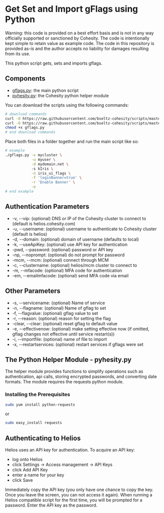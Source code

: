 # Get Set and Import gFlags using Python

Warning: this code is provided on a best effort basis and is not in any way officially supported or sanctioned by Cohesity. The code is intentionally kept simple to retain value as example code. The code in this repository is provided as-is and the author accepts no liability for damages resulting from its use.

This python script gets, sets and imports gflags.

## Components

* [gflags.py](https://raw.githubusercontent.com/bseltz-cohesity/scripts/master/python/gflags/gflags.py): the main python script
* [pyhesity.py](https://raw.githubusercontent.com/bseltz-cohesity/scripts/master/python/pyhesity/pyhesity.py): the Cohesity python helper module

You can download the scripts using the following commands:

```bash
# download commands
curl -O https://raw.githubusercontent.com/bseltz-cohesity/scripts/master/python/gflags/gflags.py
curl -O https://raw.githubusercontent.com/bseltz-cohesity/scripts/master/python/pyhesity.py
chmod +x gflags.py
# end download commands
```

Place both files in a folder together and run the main script like so:

```bash
# example
./gflags.py -v mycluster \
            -u myuser \
            -d mydomain.net \ 
            -s kIris \
            -n iris_ui_flags \
            -f 'loginBanner=true' \
            -r 'Enable Banner' \
            -e
# end example
```

## Authentication Parameters

* -v, --vip: (optional) DNS or IP of the Cohesity cluster to connect to (default is helios.cohesity.com)
* -u, --username: (optional) username to authenticate to Cohesity cluster (default is helios)
* -d, --domain: (optional) domain of username (defaults to local)
* -k, --useApiKey: (optional) use API key for authentication
* -pwd, --password: (optional) password or API key
* -np, --noprompt: (optional) do not prompt for password
* -mcm, --mcm: (optional) connect through MCM
* -c, --clustername: (optional) helios/mcm cluster to connect to
* -m, --mfacode: (optional) MFA code for authentication
* -em, --emailmfacode: (optional) send MFA code via email

## Other Parameters

* -s, --servicename: (optional) Name of service
* -n, --flagname: (optional) Name of gflag to set
* -f, --flagvalue: (optional) gflag value to set
* -r, --reason: (optional) reason for setting the flag
* -clear, --clear: (optional) reset gflag to default value
* -e, --effectivenow: (optional) make setting effective now (if omitted, gflag changes not effective until service restart(s))
* -i, --importfile: (optional) name of file to import
* -x, --restartservices: (optional) restart services if gflags were set

## The Python Helper Module - pyhesity.py

The helper module provides functions to simplify operations such as authentication, api calls, storing encrypted passwords, and converting date formats. The module requires the requests python module.

### Installing the Prerequisites

```bash
sudo yum install python-requests
```

or

```bash
sudo easy_install requests
```

## Authenticating to Helios

Helios uses an API key for authentication. To acquire an API key:

* log onto Helios
* click Settings -> Access management -> API Keys
* click Add API Key
* enter a name for your key
* click Save

Immediately copy the API key (you only have one chance to copy the key. Once you leave the screen, you can not access it again). When running a Helios compatible script for the first time, you will be prompted for a password. Enter the API key as the password.
